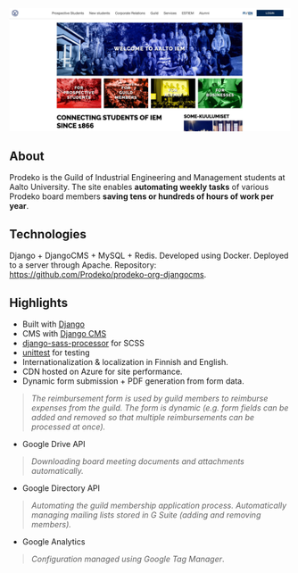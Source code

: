 ![prodeko.org](images/prodeko-org.jpg)
 
## About
Prodeko is the Guild of Industrial Engineering and Management students at Aalto University. The site enables **automating weekly tasks** of various Prodeko board members **saving tens or hundreds of hours of work per year**. 

## Technologies
Django + DjangoCMS + MySQL + Redis. Developed using Docker. Deployed to a server through Apache. Repository: https://github.com/Prodeko/prodeko-org-djangocms.

## Highlights
- Built with [Django](https://www.djangoproject.com/)
- CMS with [Django CMS](https://www.django-cms.org/en/)
- [django-sass-processor](https://github.com/jrief/django-sass-processor) for SCSS 
- [unittest](https://docs.python.org/3/library/unittest.html#module-unittest) for testing 
- Internationalization & localization in Finnish and English.
- CDN hosted on Azure for site performance.
- Dynamic form submission + PDF generation from form data.
> *The reimbursement form is used by guild members to reimburse expenses from the guild. The form is dynamic (e.g. form fields can be added and removed so that multiple reimbursements can be processed at once).*
- Google Drive API 
> *Downloading board meeting documents and attachments automatically.*
- Google Directory API
> *Automating the guild membership application process. Automatically managing mailing lists stored in G Suite (adding and removing members).*
- Google Analytics
> *Configuration managed using Google Tag Manager*.
